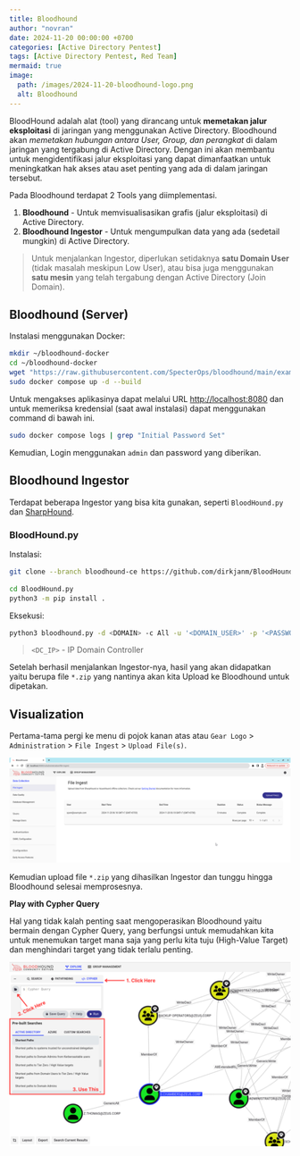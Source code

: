 ```yaml
---
title: Bloodhound
author: "novran"
date: 2024-11-20 00:00:00 +0700
categories: [Active Directory Pentest]
tags: [Active Directory Pentest, Red Team]
mermaid: true
image:
  path: /images/2024-11-20-bloodhound-logo.png
  alt: Bloodhound
---
```


BloodHound adalah alat (tool) yang dirancang untuk **memetakan jalur eksploitasi** di jaringan yang menggunakan Active Directory. Bloodhound akan _memetakan hubungan antara User, Group, dan perangkat_ di dalam jaringan yang tergabung di Active Directory. Dengan ini akan membantu untuk mengidentifikasi jalur eksploitasi yang dapat dimanfaatkan untuk meningkatkan hak akses atau aset penting yang ada di dalam jaringan tersebut.


Pada Bloodhound terdapat 2 Tools yang diimplementasi.

1. **Bloodhound** - Untuk memvisualisasikan grafis (jalur eksploitasi) di Active Directory.
2. **Bloodhound Ingestor** - Untuk mengumpulkan data yang ada (sedetail mungkin) di Active Directory.

> Untuk menjalankan Ingestor, diperlukan setidaknya **satu Domain User** (tidak masalah meskipun Low User), atau bisa juga menggunakan **satu mesin** yang telah tergabung dengan Active Directory (Join Domain).

## Bloodhound (Server)

Instalasi menggunakan Docker:

```bash
mkdir ~/bloodhound-docker
cd ~/bloodhound-docker
wget "https://raw.githubusercontent.com/SpecterOps/bloodhound/main/examples/docker-compose/docker-compose.yml"
sudo docker compose up -d --build
```

Untuk mengakses aplikasinya dapat melalui URL <http://localhost:8080> dan untuk memeriksa kredensial (saat awal instalasi) dapat menggunakan command di bawah ini.

```bash
sudo docker compose logs | grep "Initial Password Set"
```

Kemudian, Login menggunakan `admin` dan password yang diberikan.

## Bloodhound Ingestor

Terdapat beberapa Ingestor yang bisa kita gunakan, seperti `BloodHound.py` dan [SharpHound](https://github.com/BloodHoundAD/SharpHound/releases).

### BloodHound.py

Instalasi:

```bash
git clone --branch bloodhound-ce https://github.com/dirkjanm/BloodHound.py.git
```

```bash
cd BloodHound.py
python3 -m pip install .
```

Eksekusi:

```bash
python3 bloodhound.py -d <DOMAIN> -c All -u '<DOMAIN_USER>' -p '<PASSWORD>' -ns <DC_IP> --zip
```

> `<DC_IP>` - IP Domain Controller

Setelah berhasil menjalankan Ingestor-nya, hasil yang akan didapatkan yaitu berupa file `*.zip` yang nantinya akan kita Upload ke Bloodhound untuk dipetakan.

## Visualization

Pertama-tama pergi ke menu di pojok kanan atas atau `Gear Logo` > `Administration` > `File Ingest` > `Upload File(s)`.

![Upload](/images/2024-11-20-bloodhound-upload-file.png)

Kemudian upload file `*.zip` yang dihasilkan Ingestor dan tunggu hingga Bloodhound selesai memprosesnya.

**Play with Cypher Query**

Hal yang tidak kalah penting saat mengoperasikan Bloodhound yaitu bermain dengan Cypher Query, yang berfungsi untuk memudahkan kita untuk menemukan target mana saja yang perlu kita tuju (High-Value Target) dan menghindari target yang tidak terlalu penting.

![Play with Cypher Queries](/images/2024-11-20-bloodhound-play-with-cypher.png)
